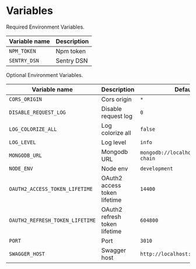 # Variables

Required Environment Variables.

| Variable name                  | Description                  |
|--------------------------------|------------------------------|
| `NPM_TOKEN`                    | Npm token                    |
| `SENTRY_DSN`                   | Sentry DSN                   |

Optional Environment Variables.

| Variable name                   | Description                   | Default                               |
|---------------------------------|-------------------------------|---------------------------------------|
| `CORS_ORIGIN`                   | Cors origin                   | `*`                                   |
| `DISABLE_REQUEST_LOG`           | Disable request log           | `0`                                   |
| `LOG_COLORIZE_ALL`              | Log colorize all              | `false`                               |
| `LOG_LEVEL`                     | Log level                     | `info`                                |
| `MONGODB_URL`                   | Mongodb URL                   | `mongodb://localhost:27017/buy-chain` |
| `NODE_ENV`                      | Node env                      | `development`                         |
| `OAUTH2_ACCESS_TOKEN_LIFETIME`  | OAuth2 access token lifetime  | `14400`                               |
| `OAUTH2_REFRESH_TOKEN_LIFETIME` | OAuth2 refresh token lifetime | `604800`                              |
| `PORT`                          | Port                          | `3010`                                |
| `SWAGGER_HOST`                  | Swagger host                  | `http://localhost:3010`               |
